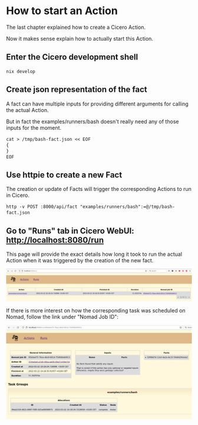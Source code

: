 # How to start an Action
The last chapter explained how to create a Cicero Action.

Now it makes sense explain how to actually start this Action.

## Enter the Cicero development shell

```
nix develop
```

## Create json representation of the fact

A fact can have multiple inputs for providing different arguments for calling the actual Action.

But in fact the examples/runners/bash doesn't really need any of those inputs for the moment.
```
cat > /tmp/bash-fact.json << EOF
{
}
EOF
```

## Use httpie to create a new Fact
The creation or update of Facts will trigger the corresponding Actions to run in Cicero.

```
http -v POST :8000/api/fact "examples/runners/bash":=@/tmp/bash-fact.json
```

## Go to "Runs" tab in Cicero WebUI: [http://localhost:8080/run](http://localhost:8080/run)

This page will provide the exact details how long it took to run the actual Action when it was triggered by the creation of the new fact.

![Cicero WebUI Runs Localpath](./cicero_webui_runs_localpath.png "Cicero WebUI Runs Localpath")

If there is more interest on how the corresponding task was scheduled on Nomad, follow the link under "Nomad Job ID":

![Cicero WebUI Runs Nomad](./cicero_webui_runs_nomad_localpath.png "Cicero WebUI Runs Nomad")
